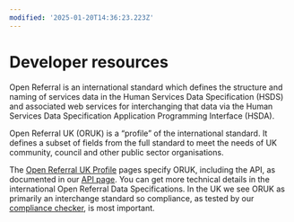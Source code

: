 ```yaml
---
modified: '2025-01-20T14:36:23.223Z'
---
```


# Developer resources

Open Referral is an international standard which defines the structure and naming of services data in the Human Services Data Specification (HSDS) and associated web services for interchanging that data via the Human Services Data Specification Application Programming Interface (HSDA).

Open Referral UK (ORUK) is a “profile” of the international standard. It defines a subset of fields from the full standard to meet the needs of UK community, council and other public sector organisations.

The [Open Referral UK Profile](https://docs.openreferraluk.org/en/latest/) pages specify ORUK, including the API, as documented in our [API page](https://openreferraluk.netlify.app/developers/api). You can get more technical details in the international Open Referral Data Specifications. In the UK we see ORUK as primarily an interchange standard so compliance, as tested by our [compliance checker](https://openreferraluk.netlify.app/developers/validator), is most important. 
